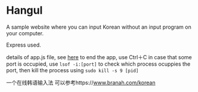 # Hangul
A sample website where you can input Korean without an input program on your computer.

Express used.

details of app.js file, see [here](http://www.tuicool.com/articles/U7buiy)
to end the app, use Ctrl＋C
in case that some port is occupied, use ``lsof -i:[port]`` to check which process ocuppies the port, then kill the process using ``sudo kill -s 9 [pid]``

一个在线韩语输入法
可以参考https://www.branah.com/korean
